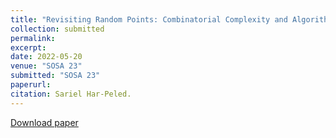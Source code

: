 ```yaml
---
title: "Revisiting Random Points: Combinatorial Complexity and Algorithms"
collection: submitted
permalink: 
excerpt: 
date: 2022-05-20
venue: "SOSA 23"
submitted: "SOSA 23"
paperurl: 
citation: Sariel Har-Peled. 
---
```


[Download paper]([https://arxiv.org/abs/2002.09885](https://arxiv.org/abs/2208.03829))
